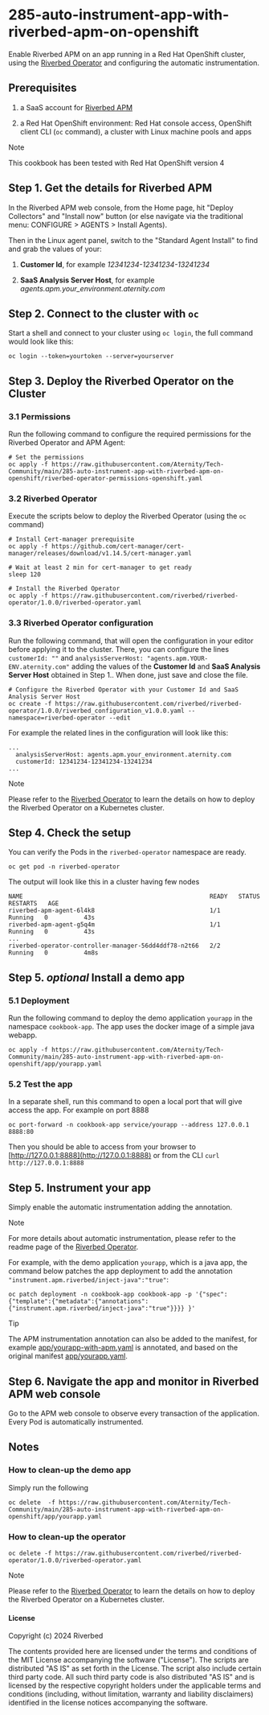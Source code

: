 # 285-auto-instrument-app-with-riverbed-apm-on-openshift

Enable Riverbed APM on an app running in a Red Hat OpenShift cluster, using the [Riverbed Operator](https://github.com/riverbed/riverbed-operator) and configuring the automatic instrumentation.

## Prerequisites

1. a SaaS account for [Riverbed APM](https://www.riverbed.com/products/application-performance-monitoring)

2. a Red Hat OpenShift environment: Red Hat console access, OpenShift client CLI (`oc` command), a cluster with Linux machine pools and apps

> [!NOTE]
> This cookbook has been tested with Red Hat OpenShift version 4

## Step 1. Get the details for Riverbed APM

In the Riverbed APM web console, from the Home page, hit "Deploy Collectors" and "Install now" button (or else navigate via the traditional menu: CONFIGURE > AGENTS > Install Agents).

Then in the Linux agent panel, switch to the "Standard Agent Install" to find and grab the values of your:

1. **Customer Id**, for example *12341234-12341234-13241234*

2. **SaaS Analysis Server Host**, for example *agents.apm.your_environment.aternity.com*

## Step 2. Connect to the cluster with `oc`

Start a shell and connect to your cluster using `oc login`, the full command would look like this:

```shell
oc login --token=yourtoken --server=yourserver
```


## Step 3. Deploy the Riverbed Operator on the Cluster

### 3.1 Permissions

Run the following command to configure the required permissions for the Riverbed Operator and APM Agent:

```shell
# Set the permissions
oc apply -f https://raw.githubusercontent.com/Aternity/Tech-Community/main/285-auto-instrument-app-with-riverbed-apm-on-openshift/riverbed-operator-permissions-openshift.yaml
```

### 3.2 Riverbed Operator

Execute the scripts below to deploy the Riverbed Operator (using the `oc` command)

```shell
# Install Cert-manager prerequisite
oc apply -f https://github.com/cert-manager/cert-manager/releases/download/v1.14.5/cert-manager.yaml

# Wait at least 2 min for cert-manager to get ready
sleep 120

# Install the Riverbed Operator
oc apply -f https://raw.githubusercontent.com/riverbed/riverbed-operator/1.0.0/riverbed-operator.yaml
```

### 3.3 Riverbed Operator configuration

Run the following command, that will open the configuration in your editor before applying it to the cluster. There, you can configure the lines `customerId: ""` and `analysisServerHost: "agents.apm.YOUR-ENV.aternity.com"` adding the values of the **Customer Id** and **SaaS Analysis Server Host** obtained in Step 1.. When done, just save and close the file.

```shell
# Configure the Riverbed Operator with your Customer Id and SaaS Analysis Server Host
oc create -f https://raw.githubusercontent.com/riverbed/riverbed-operator/1.0.0/riverbed_configuration_v1.0.0.yaml --namespace=riverbed-operator --edit
```

For example the related lines in the configuration will look like this:

```
...
  analysisServerHost: agents.apm.your_environment.aternity.com
  customerId: 12341234-12341234-13241234
...
```

> [!NOTE]
> Please refer to the [Riverbed Operator](https://github.com/riverbed/riverbed-operator) to learn the details on how to deploy the Riverbed Operator on a Kubernetes cluster.

## Step 4. Check the setup

You can verify the Pods in the `riverbed-operator` namespace are ready.

```shell
oc get pod -n riverbed-operator
```

The output will look like this in a cluster having few nodes

```console
NAME                                                    READY   STATUS    RESTARTS   AGE
riverbed-apm-agent-6l4k8                                1/1     Running   0          43s
riverbed-apm-agent-g5q4m                                1/1     Running   0          43s
...
riverbed-operator-controller-manager-56dd4ddf78-n2t66   2/2     Running   0          4m8s
```


## Step 5. *optional* Install a demo app

### 5.1 Deployment

Run the following command to deploy the demo application `yourapp` in the namespace `cookbook-app`. The app uses the docker image of a simple java webapp.

```shell
oc apply -f https://raw.githubusercontent.com/Aternity/Tech-Community/main/285-auto-instrument-app-with-riverbed-apm-on-openshift/app/yourapp.yaml
```

### 5.2 Test the app

In a separate shell, run this command to open a local port that will give access the app. For example on port 8888

```shell
oc port-forward -n cookbook-app service/yourapp --address 127.0.0.1 8888:80
```

Then you should be able to access from your browser to [http://127.0.0.1:8888](http://127.0.0.1:8888) or from the CLI `curl http://127.0.0.1:8888`

## Step 5. Instrument your app

Simply enable the automatic instrumentation adding the annotation.

> [!NOTE]
> For more details about automatic instrumentation, please refer to the readme page of the [Riverbed Operator](https://github.com/riverbed/riverbed-operator).


For example, with the demo application `yourapp`, which is a java app, the command below patches the app deployment to add the annotation `"instrument.apm.riverbed/inject-java":"true"`:

```shell
oc patch deployment -n cookbook-app cookbook-app -p '{"spec": {"template":{"metadata":{"annotations":{"instrument.apm.riverbed/inject-java":"true"}}}} }'
```

> [!TIP]
> The APM instrumentation annotation can also be added to the manifest, for example [app/yourapp-with-apm.yaml](app/yourapp-with-apm.yaml) is annotated, and based on the original manifest [app/yourapp.yaml](app/yourapp.yaml).


## Step 6. Navigate the app and monitor in Riverbed APM web console 

Go to the APM web console to observe every transaction of the application. Every Pod is automatically instrumented.

## Notes

### How to clean-up the demo app

Simply run the following 

```shell
oc delete  -f https://raw.githubusercontent.com/Aternity/Tech-Community/main/285-auto-instrument-app-with-riverbed-apm-on-openshift/app/yourapp.yaml
```

### How to clean-up the operator


```shell
oc delete -f https://raw.githubusercontent.com/riverbed/riverbed-operator/1.0.0/riverbed-operator.yaml
```

> [!NOTE]
> Please refer to the [Riverbed Operator](https://github.com/riverbed/riverbed-operator) to learn the details on how to deploy the Riverbed Operator on a Kubernetes cluster.

#### License

Copyright (c) 2024 Riverbed

The contents provided here are licensed under the terms and conditions of the MIT License accompanying the software ("License"). The scripts are distributed "AS IS" as set forth in the License. The script also include certain third party code. All such third party code is also distributed "AS IS" and is licensed by the respective copyright holders under the applicable terms and conditions (including, without limitation, warranty and liability disclaimers) identified in the license notices accompanying the software.
